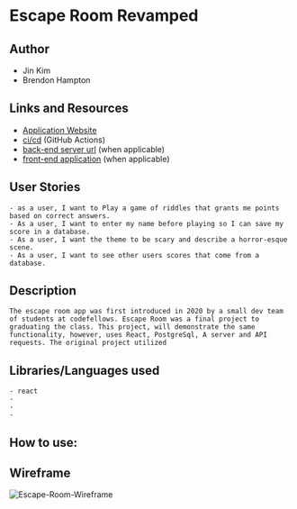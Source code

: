 # Escape Room Revamped

## Author

- Jin Kim
- Brendon Hampton

## Links and Resources

- [Application Website]()
- [ci/cd]() (GitHub Actions)
- [back-end server url](http://xyz.com) (when applicable)
- [front-end application](http://xyz.com) (when applicable)

## User Stories
    - as a user, I want to Play a game of riddles that grants me points based on correct answers.
    - As a user, I want to enter my name before playing so I can save my score in a database.
    - As a user, I want the theme to be scary and describe a horror-esque scene.
    - As a user, I want to see other users scores that come from a database. 


## Description
    The escape room app was first introduced in 2020 by a small dev team of students at codefellows. Escape Room was a final project to graduating the class. This project, will demonstrate the same functionality, however, uses React, PostgreSql, A server and API requests. The original project utilized 

## Libraries/Languages used
    - react
    - 
    - 
    -

## How to use:


## Wireframe
 ![Escape-Room-Wireframe]()





